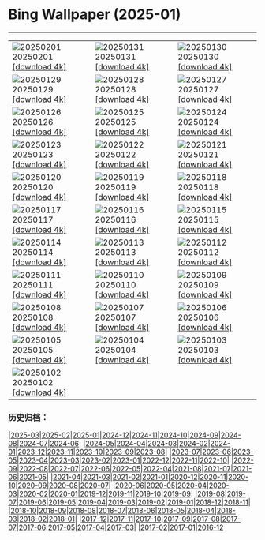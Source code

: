 # Bing Wallpaper (2025-01)
**************

<table><tr><td><img src="https://www.bing.com/th?id=OHR.PlainsZebra_EN-CA2255570448_1920x1080.jpg" alt="20250201"> 20250201 <a href="https://www.bing.com/th?id=OHR.PlainsZebra_EN-CA2255570448_UHD.jpg">[download 4k]</a></td><td><img src="https://www.bing.com/th?id=OHR.BoatShowVan_EN-CA2061504870_1920x1080.jpg" alt="20250131"> 20250131 <a href="https://www.bing.com/th?id=OHR.BoatShowVan_EN-CA2061504870_UHD.jpg">[download 4k]</a></td><td><img src="https://www.bing.com/th?id=OHR.LunarDragon_EN-CA1697133736_1920x1080.jpg" alt="20250130"> 20250130 <a href="https://www.bing.com/th?id=OHR.LunarDragon_EN-CA1697133736_UHD.jpg">[download 4k]</a></td></tr><tr><td><img src="https://www.bing.com/th?id=OHR.FlyingOwl_EN-CA1475306632_1920x1080.jpg" alt="20250129"> 20250129 <a href="https://www.bing.com/th?id=OHR.FlyingOwl_EN-CA1475306632_UHD.jpg">[download 4k]</a></td><td><img src="https://www.bing.com/th?id=OHR.CanyonSnow_EN-CA0932914294_1920x1080.jpg" alt="20250128"> 20250128 <a href="https://www.bing.com/th?id=OHR.CanyonSnow_EN-CA0932914294_UHD.jpg">[download 4k]</a></td><td><img src="https://www.bing.com/th?id=OHR.FrostedBeech_EN-CA0729211596_1920x1080.jpg" alt="20250127"> 20250127 <a href="https://www.bing.com/th?id=OHR.FrostedBeech_EN-CA0729211596_UHD.jpg">[download 4k]</a></td></tr><tr><td><img src="https://www.bing.com/th?id=OHR.PortoSunset_EN-CA0543189674_1920x1080.jpg" alt="20250126"> 20250126 <a href="https://www.bing.com/th?id=OHR.PortoSunset_EN-CA0543189674_UHD.jpg">[download 4k]</a></td><td><img src="https://www.bing.com/th?id=OHR.IcelandGeyser_EN-CA0487344815_1920x1080.jpg" alt="20250125"> 20250125 <a href="https://www.bing.com/th?id=OHR.IcelandGeyser_EN-CA0487344815_UHD.jpg">[download 4k]</a></td><td><img src="https://www.bing.com/th?id=OHR.DeerValley_EN-CA0676675342_1920x1080.jpg" alt="20250124"> 20250124 <a href="https://www.bing.com/th?id=OHR.DeerValley_EN-CA0676675342_UHD.jpg">[download 4k]</a></td></tr><tr><td><img src="https://www.bing.com/th?id=OHR.PetraMonastery_EN-CA7784198857_1920x1080.jpg" alt="20250123"> 20250123 <a href="https://www.bing.com/th?id=OHR.PetraMonastery_EN-CA7784198857_UHD.jpg">[download 4k]</a></td><td><img src="https://www.bing.com/th?id=OHR.DutchSquirrel_EN-CA8161264304_1920x1080.jpg" alt="20250122"> 20250122 <a href="https://www.bing.com/th?id=OHR.DutchSquirrel_EN-CA8161264304_UHD.jpg">[download 4k]</a></td><td><img src="https://www.bing.com/th?id=OHR.PelicanPortrait_EN-CA2220060113_1920x1080.jpg" alt="20250121"> 20250121 <a href="https://www.bing.com/th?id=OHR.PelicanPortrait_EN-CA2220060113_UHD.jpg">[download 4k]</a></td></tr><tr><td><img src="https://www.bing.com/th?id=OHR.NeptunesGrotto_EN-CA9827251114_1920x1080.jpg" alt="20250120"> 20250120 <a href="https://www.bing.com/th?id=OHR.NeptunesGrotto_EN-CA9827251114_UHD.jpg">[download 4k]</a></td><td><img src="https://www.bing.com/th?id=OHR.WhiteSandsNP_EN-CA4298808631_1920x1080.jpg" alt="20250119"> 20250119 <a href="https://www.bing.com/th?id=OHR.WhiteSandsNP_EN-CA4298808631_UHD.jpg">[download 4k]</a></td><td><img src="https://www.bing.com/th?id=OHR.NapoliPizza_EN-CA6013158057_1920x1080.jpg" alt="20250118"> 20250118 <a href="https://www.bing.com/th?id=OHR.NapoliPizza_EN-CA6013158057_UHD.jpg">[download 4k]</a></td></tr><tr><td><img src="https://www.bing.com/th?id=OHR.PinnaclesPeaks_EN-CA4696492135_1920x1080.jpg" alt="20250117"> 20250117 <a href="https://www.bing.com/th?id=OHR.PinnaclesPeaks_EN-CA4696492135_UHD.jpg">[download 4k]</a></td><td><img src="https://www.bing.com/th?id=OHR.FrozenLakeSuperior_EN-CA6245571097_1920x1080.jpg" alt="20250116"> 20250116 <a href="https://www.bing.com/th?id=OHR.FrozenLakeSuperior_EN-CA6245571097_UHD.jpg">[download 4k]</a></td><td><img src="https://www.bing.com/th?id=OHR.CadizSpain_EN-CA1050667038_1920x1080.jpg" alt="20250115"> 20250115 <a href="https://www.bing.com/th?id=OHR.CadizSpain_EN-CA1050667038_UHD.jpg">[download 4k]</a></td></tr><tr><td><img src="https://www.bing.com/th?id=OHR.CoastalWales_EN-CA1350466031_1920x1080.jpg" alt="20250114"> 20250114 <a href="https://www.bing.com/th?id=OHR.CoastalWales_EN-CA1350466031_UHD.jpg">[download 4k]</a></td><td><img src="https://www.bing.com/th?id=OHR.CrescentTail_EN-CA1634967161_1920x1080.jpg" alt="20250113"> 20250113 <a href="https://www.bing.com/th?id=OHR.CrescentTail_EN-CA1634967161_UHD.jpg">[download 4k]</a></td><td><img src="https://www.bing.com/th?id=OHR.MeknesMorocco_EN-CA1168151057_1920x1080.jpg" alt="20250112"> 20250112 <a href="https://www.bing.com/th?id=OHR.MeknesMorocco_EN-CA1168151057_UHD.jpg">[download 4k]</a></td></tr><tr><td><img src="https://www.bing.com/th?id=OHR.BubbleLake_EN-CA0662387726_1920x1080.jpg" alt="20250111"> 20250111 <a href="https://www.bing.com/th?id=OHR.BubbleLake_EN-CA0662387726_UHD.jpg">[download 4k]</a></td><td><img src="https://www.bing.com/th?id=OHR.NamibiaDunes_EN-CA8993588239_1920x1080.jpg" alt="20250110"> 20250110 <a href="https://www.bing.com/th?id=OHR.NamibiaDunes_EN-CA8993588239_UHD.jpg">[download 4k]</a></td><td><img src="https://www.bing.com/th?id=OHR.GreatWallStairs_EN-CA8728749257_1920x1080.jpg" alt="20250109"> 20250109 <a href="https://www.bing.com/th?id=OHR.GreatWallStairs_EN-CA8728749257_UHD.jpg">[download 4k]</a></td></tr><tr><td><img src="https://www.bing.com/th?id=OHR.BouldersNZ_EN-CA8083856326_1920x1080.jpg" alt="20250108"> 20250108 <a href="https://www.bing.com/th?id=OHR.BouldersNZ_EN-CA8083856326_UHD.jpg">[download 4k]</a></td><td><img src="https://www.bing.com/th?id=OHR.RavennaBasilica_EN-CA7555362704_1920x1080.jpg" alt="20250107"> 20250107 <a href="https://www.bing.com/th?id=OHR.RavennaBasilica_EN-CA7555362704_UHD.jpg">[download 4k]</a></td><td><img src="https://www.bing.com/th?id=OHR.PlumParakeet_EN-CA7233766984_1920x1080.jpg" alt="20250106"> 20250106 <a href="https://www.bing.com/th?id=OHR.PlumParakeet_EN-CA7233766984_UHD.jpg">[download 4k]</a></td></tr><tr><td><img src="https://www.bing.com/th?id=OHR.VietnamFalls_EN-CA6990371995_1920x1080.jpg" alt="20250105"> 20250105 <a href="https://www.bing.com/th?id=OHR.VietnamFalls_EN-CA6990371995_UHD.jpg">[download 4k]</a></td><td><img src="https://www.bing.com/th?id=OHR.TolkienOxford_EN-CA6554362108_1920x1080.jpg" alt="20250104"> 20250104 <a href="https://www.bing.com/th?id=OHR.TolkienOxford_EN-CA6554362108_UHD.jpg">[download 4k]</a></td><td><img src="https://www.bing.com/th?id=OHR.ArdezSwitzerland_EN-CA6090409096_1920x1080.jpg" alt="20250103"> 20250103 <a href="https://www.bing.com/th?id=OHR.ArdezSwitzerland_EN-CA6090409096_UHD.jpg">[download 4k]</a></td></tr><tr><td><img src="https://www.bing.com/th?id=OHR.PolarBearSwim_EN-CA5875728051_1920x1080.jpg" alt="20250102"> 20250102 <a href="https://www.bing.com/th?id=OHR.PolarBearSwim_EN-CA5875728051_UHD.jpg">[download 4k]</a></td><td></td><td></td></tr></table>

### 历史归档：

|[2025-03](/../2025-03/2025-03.md)|[2025-02](/../2025-02/2025-02.md)|[2025-01](/2025-01.md)|[2024-12](/../2024-12/2024-12.md)|[2024-11](/../2024-11/2024-11.md)|[2024-10](/../2024-10/2024-10.md)|[2024-09](/../2024-09/2024-09.md)|[2024-08](/../2024-08/2024-08.md)|[2024-07](/../2024-07/2024-07.md)|[2024-06](/../2024-06/2024-06.md)|
|[2024-05](/../2024-05/2024-05.md)|[2024-04](/../2024-04/2024-04.md)|[2024-03](/../2024-03/2024-03.md)|[2024-02](/../2024-02/2024-02.md)|[2024-01](/../2024-01/2024-01.md)|[2023-12](/../2023-12/2023-12.md)|[2023-11](/../2023-11/2023-11.md)|[2023-10](/../2023-10/2023-10.md)|[2023-09](/../2023-09/2023-09.md)|[2023-08](/../2023-08/2023-08.md)|
|[2023-07](/../2023-07/2023-07.md)|[2023-06](/../2023-06/2023-06.md)|[2023-05](/../2023-05/2023-05.md)|[2023-04](/../2023-04/2023-04.md)|[2023-03](/../2023-03/2023-03.md)|[2023-02](/../2023-02/2023-02.md)|[2023-01](/../2023-01/2023-01.md)|[2022-12](/../2022-12/2022-12.md)|[2022-11](/../2022-11/2022-11.md)|[2022-10](/../2022-10/2022-10.md)|
|[2022-09](/../2022-09/2022-09.md)|[2022-08](/../2022-08/2022-08.md)|[2022-07](/../2022-07/2022-07.md)|[2022-06](/../2022-06/2022-06.md)|[2022-05](/../2022-05/2022-05.md)|[2022-04](/../2022-04/2022-04.md)|[2021-08](/../2021-08/2021-08.md)|[2021-07](/../2021-07/2021-07.md)|[2021-06](/../2021-06/2021-06.md)|[2021-05](/../2021-05/2021-05.md)|
|[2021-04](/../2021-04/2021-04.md)|[2021-03](/../2021-03/2021-03.md)|[2021-02](/../2021-02/2021-02.md)|[2021-01](/../2021-01/2021-01.md)|[2020-12](/../2020-12/2020-12.md)|[2020-11](/../2020-11/2020-11.md)|[2020-10](/../2020-10/2020-10.md)|[2020-09](/../2020-09/2020-09.md)|[2020-08](/../2020-08/2020-08.md)|[2020-07](/../2020-07/2020-07.md)|
|[2020-06](/../2020-06/2020-06.md)|[2020-05](/../2020-05/2020-05.md)|[2020-04](/../2020-04/2020-04.md)|[2020-03](/../2020-03/2020-03.md)|[2020-02](/../2020-02/2020-02.md)|[2020-01](/../2020-01/2020-01.md)|[2019-12](/../2019-12/2019-12.md)|[2019-11](/../2019-11/2019-11.md)|[2019-10](/../2019-10/2019-10.md)|[2019-09](/../2019-09/2019-09.md)|
|[2019-08](/../2019-08/2019-08.md)|[2019-07](/../2019-07/2019-07.md)|[2019-06](/../2019-06/2019-06.md)|[2019-05](/../2019-05/2019-05.md)|[2019-04](/../2019-04/2019-04.md)|[2019-03](/../2019-03/2019-03.md)|[2019-02](/../2019-02/2019-02.md)|[2019-01](/../2019-01/2019-01.md)|[2018-12](/../2018-12/2018-12.md)|[2018-11](/../2018-11/2018-11.md)|
|[2018-10](/../2018-10/2018-10.md)|[2018-09](/../2018-09/2018-09.md)|[2018-08](/../2018-08/2018-08.md)|[2018-07](/../2018-07/2018-07.md)|[2018-06](/../2018-06/2018-06.md)|[2018-05](/../2018-05/2018-05.md)|[2018-04](/../2018-04/2018-04.md)|[2018-03](/../2018-03/2018-03.md)|[2018-02](/../2018-02/2018-02.md)|[2018-01](/../2018-01/2018-01.md)|
|[2017-12](/../2017-12/2017-12.md)|[2017-11](/../2017-11/2017-11.md)|[2017-10](/../2017-10/2017-10.md)|[2017-09](/../2017-09/2017-09.md)|[2017-08](/../2017-08/2017-08.md)|[2017-07](/../2017-07/2017-07.md)|[2017-06](/../2017-06/2017-06.md)|[2017-05](/../2017-05/2017-05.md)|[2017-04](/../2017-04/2017-04.md)|[2017-03](/../2017-03/2017-03.md)|
|[2017-02](/../2017-02/2017-02.md)|[2017-01](/../2017-01/2017-01.md)|[2016-12](/../2016-12/2016-12.md)
